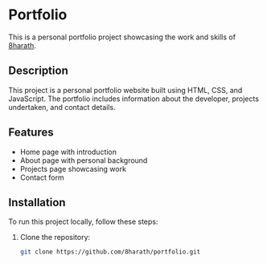 # Portfolio

This is a personal portfolio project showcasing the work and skills of [8harath](https://github.com/8harath).

## Description

This project is a personal portfolio website built using HTML, CSS, and JavaScript. The portfolio includes information about the developer, projects undertaken, and contact details.

## Features

- Home page with introduction
- About page with personal background
- Projects page showcasing work
- Contact form

## Installation

To run this project locally, follow these steps:

1. Clone the repository:
   ```sh
   git clone https://github.com/8harath/portfolio.git
